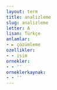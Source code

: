 ```yaml
---
layout: term
title: analizleme
slug: analizleme
letter: A
lisan: Türkçe
anlamlar:
- ► çözümleme
ozellikler:
- - isim
ornekler:
- - ''
orneklerkaynak:
- - ''
---
```

